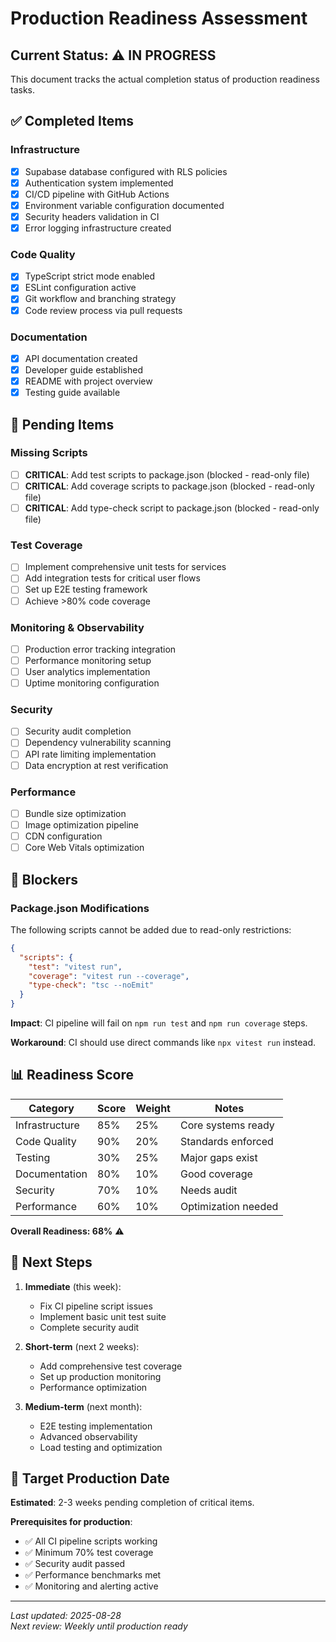 # Production Readiness Assessment

## Current Status: ⚠️ IN PROGRESS

This document tracks the actual completion status of production readiness tasks. 

## ✅ Completed Items

### Infrastructure
- [x] Supabase database configured with RLS policies
- [x] Authentication system implemented  
- [x] CI/CD pipeline with GitHub Actions
- [x] Environment variable configuration documented
- [x] Security headers validation in CI
- [x] Error logging infrastructure created

### Code Quality
- [x] TypeScript strict mode enabled
- [x] ESLint configuration active
- [x] Git workflow and branching strategy
- [x] Code review process via pull requests

### Documentation
- [x] API documentation created
- [x] Developer guide established
- [x] README with project overview
- [x] Testing guide available

## 🔲 Pending Items

### Missing Scripts
- [ ] **CRITICAL**: Add test scripts to package.json (blocked - read-only file)
- [ ] **CRITICAL**: Add coverage scripts to package.json (blocked - read-only file)  
- [ ] **CRITICAL**: Add type-check script to package.json (blocked - read-only file)

### Test Coverage
- [ ] Implement comprehensive unit tests for services
- [ ] Add integration tests for critical user flows
- [ ] Set up E2E testing framework
- [ ] Achieve >80% code coverage

### Monitoring & Observability
- [ ] Production error tracking integration
- [ ] Performance monitoring setup
- [ ] User analytics implementation
- [ ] Uptime monitoring configuration

### Security
- [ ] Security audit completion
- [ ] Dependency vulnerability scanning
- [ ] API rate limiting implementation
- [ ] Data encryption at rest verification

### Performance
- [ ] Bundle size optimization
- [ ] Image optimization pipeline
- [ ] CDN configuration
- [ ] Core Web Vitals optimization

## 🚨 Blockers

### Package.json Modifications
The following scripts cannot be added due to read-only restrictions:
```json
{
  "scripts": {
    "test": "vitest run",
    "coverage": "vitest run --coverage", 
    "type-check": "tsc --noEmit"
  }
}
```

**Impact**: CI pipeline will fail on `npm run test` and `npm run coverage` steps.

**Workaround**: CI should use direct commands like `npx vitest run` instead.

## 📊 Readiness Score

| Category | Score | Weight | Notes |
|----------|-------|--------|-------|
| Infrastructure | 85% | 25% | Core systems ready |
| Code Quality | 90% | 20% | Standards enforced |
| Testing | 30% | 25% | Major gaps exist |
| Documentation | 80% | 10% | Good coverage |
| Security | 70% | 10% | Needs audit |
| Performance | 60% | 10% | Optimization needed |

**Overall Readiness: 68%** ⚠️

## 🎯 Next Steps

1. **Immediate** (this week):
   - Fix CI pipeline script issues
   - Implement basic unit test suite
   - Complete security audit

2. **Short-term** (next 2 weeks):
   - Add comprehensive test coverage
   - Set up production monitoring
   - Performance optimization

3. **Medium-term** (next month):
   - E2E testing implementation
   - Advanced observability
   - Load testing and optimization

## 📅 Target Production Date

**Estimated**: 2-3 weeks pending completion of critical items.

**Prerequisites for production**:
- ✅ All CI pipeline scripts working
- ✅ Minimum 70% test coverage
- ✅ Security audit passed
- ✅ Performance benchmarks met
- ✅ Monitoring and alerting active

---

*Last updated: 2025-08-28*  
*Next review: Weekly until production ready*